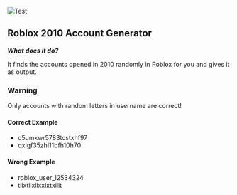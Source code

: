 ![Test](https://media.discordapp.net/attachments/1205810966038839330/1206187199700148244/image.png)

## Roblox 2010 Account Generator

***What does it do?***

It finds the accounts opened in 2010 randomly in Roblox for you and gives it as output.

### Warning

Only accounts with random letters in username are correct!

#### Correct Example
- c5umkwr5783tcstxhf97
- qxigf35zhl11bfh10h70

#### Wrong Example
- roblox_user_12534324
- tiixtiixiixxixtxiiit
